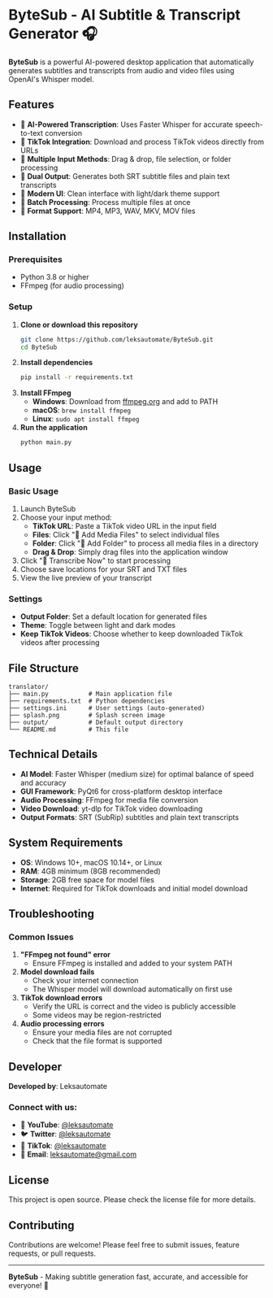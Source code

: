 # ByteSub - AI Subtitle & Transcript Generator 🎧

**ByteSub** is a powerful AI-powered desktop application that automatically generates subtitles and transcripts from audio and video files using OpenAI's Whisper model.

## Features

- 🤖 **AI-Powered Transcription**: Uses Faster Whisper for accurate speech-to-text conversion
- 🎥 **TikTok Integration**: Download and process TikTok videos directly from URLs
- 📁 **Multiple Input Methods**: Drag & drop, file selection, or folder processing
- 📝 **Dual Output**: Generates both SRT subtitle files and plain text transcripts
- 🎨 **Modern UI**: Clean interface with light/dark theme support
- 🔄 **Batch Processing**: Process multiple files at once
- 📱 **Format Support**: MP4, MP3, WAV, MKV, MOV files

## Installation

### Prerequisites

- Python 3.8 or higher
- FFmpeg (for audio processing)

### Setup

1. **Clone or download this repository**
    ```bash
    git clone https://github.com/leksautomate/ByteSub.git
    cd ByteSub
    ```
2. **Install dependencies**
    ```bash
    pip install -r requirements.txt
    ```
3. **Install FFmpeg**
    - **Windows**: Download from [ffmpeg.org](https://ffmpeg.org/download.html) and add to PATH
    - **macOS**: `brew install ffmpeg`
    - **Linux**: `sudo apt install ffmpeg`
4. **Run the application**
    ```bash
    python main.py
    ```

## Usage

### Basic Usage

1. Launch ByteSub
2. Choose your input method:
    - **TikTok URL**: Paste a TikTok video URL in the input field
    - **Files**: Click "📂 Add Media Files" to select individual files
    - **Folder**: Click "📁 Add Folder" to process all media files in a directory
    - **Drag & Drop**: Simply drag files into the application window
3. Click "🚀 Transcribe Now" to start processing
4. Choose save locations for your SRT and TXT files
5. View the live preview of your transcript

### Settings

- **Output Folder**: Set a default location for generated files
- **Theme**: Toggle between light and dark modes
- **Keep TikTok Videos**: Choose whether to keep downloaded TikTok videos after processing

## File Structure

```
translator/
├── main.py           # Main application file
├── requirements.txt  # Python dependencies
├── settings.ini      # User settings (auto-generated)
├── splash.png        # Splash screen image
├── output/           # Default output directory
└── README.md         # This file
```

## Technical Details

- **AI Model**: Faster Whisper (medium size) for optimal balance of speed and accuracy
- **GUI Framework**: PyQt6 for cross-platform desktop interface
- **Audio Processing**: FFmpeg for media file conversion
- **Video Download**: yt-dlp for TikTok video downloading
- **Output Formats**: SRT (SubRip) subtitles and plain text transcripts

## System Requirements

- **OS**: Windows 10+, macOS 10.14+, or Linux
- **RAM**: 4GB minimum (8GB recommended)
- **Storage**: 2GB free space for model files
- **Internet**: Required for TikTok downloads and initial model download

## Troubleshooting

### Common Issues

1. **"FFmpeg not found" error**
    - Ensure FFmpeg is installed and added to your system PATH
2. **Model download fails**
    - Check your internet connection
    - The Whisper model will download automatically on first use
3. **TikTok download errors**
    - Verify the URL is correct and the video is publicly accessible
    - Some videos may be region-restricted
4. **Audio processing errors**
    - Ensure your media files are not corrupted
    - Check that the file format is supported

## Developer

**Developed by**: Leksautomate

### Connect with us:

- 🎥 **YouTube**: [@leksautomate](https://youtube.com/@leksautomate)
- 🐦 **Twitter**: [@leksautomate](https://twitter.com/leksautomate)
- 📱 **TikTok**: [@leksautomate](https://tiktok.com/@leksautomate)
- 📧 **Email**: [leksautomate@gmail.com](mailto:leksautomate@gmail.com)

## License

This project is open source. Please check the license file for more details.

## Contributing

Contributions are welcome! Please feel free to submit issues, feature requests, or pull requests.

---

**ByteSub** - Making subtitle generation fast, accurate, and accessible for everyone! 🚀
